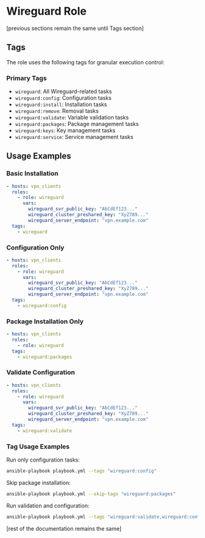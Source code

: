 # Wireguard Role

[previous sections remain the same until Tags section]

## Tags

The role uses the following tags for granular execution control:

### Primary Tags
- `wireguard`: All Wireguard-related tasks
- `wireguard:config`: Configuration tasks
- `wireguard:install`: Installation tasks
- `wireguard:remove`: Removal tasks
- `wireguard:validate`: Variable validation tasks
- `wireguard:packages`: Package management tasks
- `wireguard:keys`: Key management tasks
- `wireguard:service`: Service management tasks

## Usage Examples

### Basic Installation
```yaml
- hosts: vpn_clients
  roles:
    - role: wireguard
      vars:
        wireguard_svr_public_key: "AbCdEf123..."
        wireguard_cluster_preshared_key: "XyZ789..."
        wireguard_server_endpoint: "vpn.example.com"
  tags:
    - wireguard
```

### Configuration Only
```yaml
- hosts: vpn_clients
  roles:
    - role: wireguard
      vars:
        wireguard_svr_public_key: "AbCdEf123..."
        wireguard_cluster_preshared_key: "XyZ789..."
        wireguard_server_endpoint: "vpn.example.com"
  tags:
    - wireguard:config
```

### Package Installation Only
```yaml
- hosts: vpn_clients
  roles:
    - role: wireguard
  tags:
    - wireguard:packages
```

### Validate Configuration
```yaml
- hosts: vpn_clients
  roles:
    - role: wireguard
      vars:
        wireguard_svr_public_key: "AbCdEf123..."
        wireguard_cluster_preshared_key: "XyZ789..."
        wireguard_server_endpoint: "vpn.example.com"
  tags:
    - wireguard:validate
```

### Tag Usage Examples

Run only configuration tasks:
```bash
ansible-playbook playbook.yml --tags "wireguard:config"
```

Skip package installation:
```bash
ansible-playbook playbook.yml --skip-tags "wireguard:packages"
```

Run validation and configuration:
```bash
ansible-playbook playbook.yml --tags "wireguard:validate,wireguard:config"
```

[rest of the documentation remains the same]
